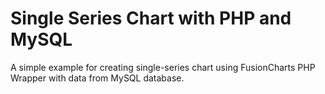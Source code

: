 Single Series Chart with PHP and MySQL
===
A simple example for creating single-series chart using FusionCharts PHP Wrapper with data from MySQL database.
